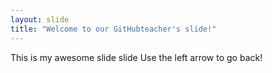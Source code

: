 ```yaml
---
layout: slide
title: "Welcome to our GitHubteacher's slide!"
---
```

This is my awesome slide slide
Use the left arrow to go back!
